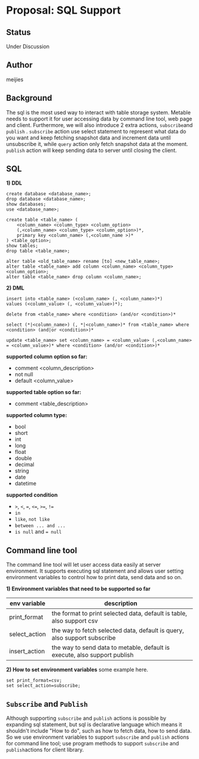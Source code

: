 # Proposal: SQL Support

## Status

Under Discussion

## Author

meijies

## Background

The sql is the most used way to interact with table storage system. Metable needs to support it for user accessing data
by command line tool, web page and client. Furthermore, we will also introduce 2 extra actions, `subscribe`and `publish`
. `subscribe` action use select statement to represent what data do you want and keep fetching snapshot data and
increment data until unsubscribe it, while `query` action only fetch snapshot data at the moment. `publish` action will
keep sending data to server until closing the client.

## SQL

**1) DDL**

```
create database <database_name>;
drop database <database_name>;
show databases;
use <database_name>;

create table <table_name> (
    <column_name> <column_type> <column_option>
    (,<column_name> <column_type> <column_option>)*,
    primary key <column_name> (,<column_name >)*
) <table_option>;
show tables;
drop table <table_name>;

alter table <old_table_name> rename [to] <new_table_name>;
alter table <table_name> add column <column_name> <column_type> <column_option>;
alter table <table_name> drop column <column_name>;
```

**2) DML**

```
insert into <table_name> (<column_name> (, <column_name>)*)
values (<column_value> (, <column_value>)*);

delete from <table_name> where <condition> (and/or <condition>)*

select (*|<column_name>) (, *|<column_name>)* from <table_name> where <condition> (and|or <condition>)*

update <table_name> set <column_name> = <column_value> (,<column_name> = <column_value>)* where <condition> (and/or <condition>)*
```

**supported column option so far:**

+ comment <column_description>
+ not null
+ default <column_value>

**supported table option so far:**

+ comment <table_description>

**supported column type:**

+ bool
+ short
+ int
+ long
+ float
+ double
+ decimal
+ string
+ date
+ datetime

**supported condition**

+ `>`, `<`, `=`, `<=`, `>=`, `!=`
+ `in`
+ `like`, `not like`
+ `between ... and ...`
+ `is null` and `= null`

## Command line tool

The command line tool will let user access data easily at server environment. It supports executing sql statement and
allows user setting environment variables to control how to print data, send data and so on.

**1) Environment variables that need to be supported so far**

| env variable  | description                                                               |
|---------------|---------------------------------------------------------------------------|
| print_format  | the format to print selected data, default is table, also support csv     |
| select_action | the way to fetch selected data, default is query, also support subscribe  |
| insert_action | the way to send data to metable, default is execute, also support publish |

**2) How to set environment variables**
some example here.

```
set print_format=csv;
set select_action=subscribe;
```

## `Subscribe` and `Publish`

Although supporting `subscribe` and `publish` actions is possible by expanding sql statement, but sql is declarative
language which means it shouldn't include "How to do", such as how to fetch data, how to send data. So we use
environment variables to support `subscribe` and `publish` actions for command line tool; use program methods to
support `subscribe` and `publish`actions for client library.
